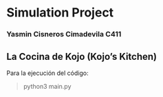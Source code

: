 # Simulation Project

### Yasmin Cisneros Cimadevila C411

## La Cocina de Kojo (Kojo’s Kitchen)

Para la ejecución del código:

> python3 main.py